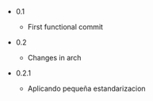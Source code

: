 - 0.1
	- First functional commit

- 0.2
	- Changes in arch

- 0.2.1
	- Aplicando pequeña estandarizacion
